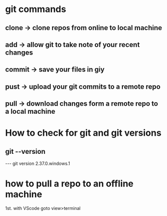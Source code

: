 # git commands
## clone -> clone repos from online to local machine
## add -> allow git to take note of your recent changes
## commit -> save your files in giy
## pust -> upload your git commits to a remote repo
## pull -> download changes form a remote repo to a local machine

# How to check for git and git versions
## git --version
 --- git version 2.37.0.windows.1
# how to pull a repo to an offline machine
1st. with VScode goto view>terminal
